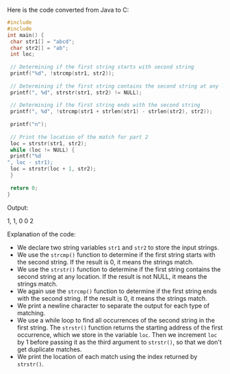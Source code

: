 Here is the code converted from Java to C:
```c
#include 
#include 
int main() {
 char str1[] = "abcd";
 char str2[] = "ab";
 int loc;
 
 // Determining if the first string starts with second string
 printf("%d", !strcmp(str1, str2));
 
 // Determining if the first string contains the second string at any location
 printf(", %d", strstr(str1, str2) != NULL);
 
 // Determining if the first string ends with the second string
 printf(", %d", !strcmp(str1 + strlen(str1) - strlen(str2), str2));
 
 printf("n");
 
 // Print the location of the match for part 2
 loc = strstr(str1, str2);
 while (loc != NULL) {
 printf("%d
", loc - str1);
 loc = strstr(loc + 1, str2);
 }
 
 return 0;
}
```
Output:

1, 1, 0
0
2

Explanation of the code:
- We declare two string variables `str1` and `str2` to store the input strings.
- We use the `strcmp()` function to determine if the first string starts with the second string. If the result is 0, it means the strings match.
- We use the `strstr()` function to determine if the first string contains the second string at any location. If the result is not NULL, it means the strings match.
- We again use the `strcmp()` function to determine if the first string ends with the second string. If the result is 0, it means the strings match.
- We print a newline character to separate the output for each type of matching.
- We use a while loop to find all occurrences of the second string in the first string. The `strstr()` function returns the starting address of the first occurrence, which we store in the variable `loc`. Then we increment `loc` by 1 before passing it as the third argument to `strstr()`, so that we don't get duplicate matches.
- We print the location of each match using the index returned by `strstr()`.

